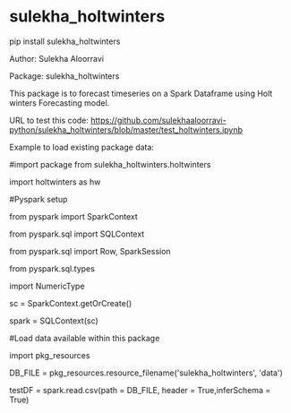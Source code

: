 # sulekha_holtwinters

pip install sulekha_holtwinters

Author: Sulekha Aloorravi 

Package: sulekha_holtwinters 

This package is to forecast timeseries on a Spark Dataframe using Holt winters Forecasting model.

URL to test this code: https://github.com/sulekhaaloorravi-python/sulekha_holtwinters/blob/master/test_holtwinters.ipynb

Example to load existing package data:

#import package from sulekha_holtwinters.holtwinters 

import holtwinters as hw 

#Pyspark setup 

from pyspark import SparkContext 

from pyspark.sql import SQLContext 

from pyspark.sql import Row, SparkSession 

from pyspark.sql.types 

import NumericType 

sc = SparkContext.getOrCreate() 

spark = SQLContext(sc)

#Load data available within this package 

import pkg_resources 

DB_FILE = pkg_resources.resource_filename('sulekha_holtwinters', 'data')

testDF = spark.read.csv(path = DB_FILE, header = True,inferSchema = True)

